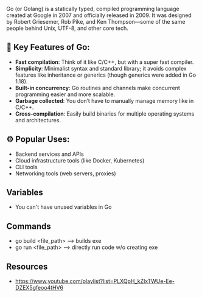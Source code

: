 Go (or Golang) is a statically typed, compiled programming language created at Google in 2007 and officially released in 2009. It was designed by Robert Griesemer, Rob Pike, and Ken Thompson—some of the same people behind Unix, UTF-8, and other core tech.

## 🔧 Key Features of Go:
- **Fast compilation**: Think of it like C/C++, but with a super fast compiler.
- **Simplicity**: Minimalist syntax and standard library; it avoids complex features like inheritance or generics (though generics were added in Go 1.18).
- **Built-in concurrency**: Go routines and channels make concurrent programming easier and more scalable.
- **Garbage collected**: You don’t have to manually manage memory like in C/C++.
- **Cross-compilation**: Easily build binaries for multiple operating systems and architectures.

## ⚙️ Popular Uses:
- Backend services and APIs
- Cloud infrastructure tools (like Docker, Kubernetes)
- CLI tools
- Networking tools (web servers, proxies)


## Variables 
- You can't have unused variables in Go

## Commands
- go build <file_path> --> builds exe
- go run <file_path> --> directly run code w/o creating exe

## Resources
- https://www.youtube.com/playlist?list=PLXQpH_kZIxTWUe-Ee-DZEX5gfeoo4tHV6